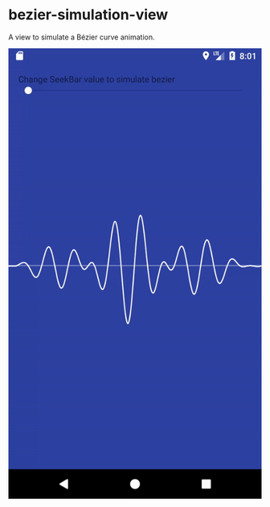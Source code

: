# bezier-simulation-view
A view to simulate a Bézier curve animation.

![Output sample](https://raw.githubusercontent.com/salih-demir/bezier-simulation-view/master/device-2017-08-02-200137.gif)
